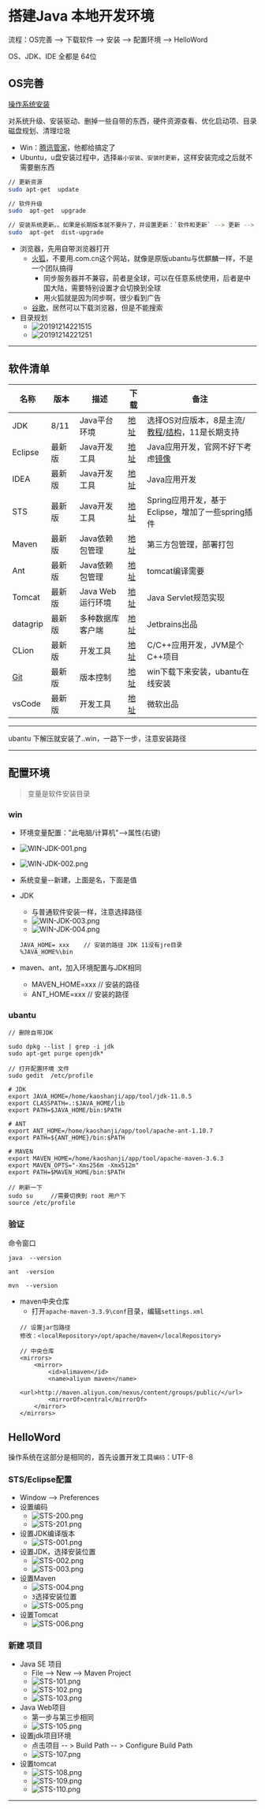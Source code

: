 #   搭建Java  本地开发环境

流程：OS完善 --> 下载软件 --> 安装 --> 配置环境 --> HelloWord

OS、JDK、IDE 全都是 64位

##  OS完善

[操作系统安装](002.md)

对系统升级、安装驱动、删掉一些自带的东西，硬件资源查看、优化启动项、目录磁盘规划、清理垃圾

-   Win：[腾讯管家](https://guanjia.qq.com/)，他都给搞定了
-   Ubuntu，u盘安装过程中，选择`最小安装`、`安装时更新`，这样安装完成之后就不需要删东西

``` bash
// 更新资源
sudo apt-get  update

// 软件升级
sudo  apt-get  upgrade

// 安装系统更新。。如果是长期版本就不要升了，并设置更新：`软件和更新` --> 更新 --> 有新版本时通知我，改为 '适用长期支持版本'
sudo  apt-get  dist-upgrade

```

-   浏览器，先用自带浏览器打开
    -   [火狐](https://www.mozilla.org/zh-CN/firefox/new/)，不要用.com.cn这个网站，就像是原版ubantu与优麒麟一样，不是一个团队搞得
        -   同步服务器并不兼容，前者是全球，可以在任意系统使用，后者是中国大陆，需要特别设置才会切换到全球
        -   用火狐就是因为同步啊，很少看到广告
    -   [谷歌](https://www.google.cn/chrome/)，居然可以下载浏览器，但是不能搜索
-   目录规划
    -   ![20191214221515](image/20191214221515.png)
    -   ![20191214221251](image/20191214221251.png)

----

##  软件清单
|名称|版本|描述|下载|备注|
|----|----|----|----|----|
|JDK|8/11|Java平台环境|[地址](https://www.oracle.com/technetwork/java/javase/downloads/index.html)|选择OS对应版本，8是主流/[教程](https://docs.oracle.com/javase/tutorial/tutorialLearningPaths.html)/[结构](https://docs.oracle.com/javase/8/docs/)，11是长期支持|
|Eclipse|最新版|Java开发工具|[地址](https://www.eclipse.org/downloads/packages/)|Java应用开发，官网不好下考虑[镜像](https://mirror.tuna.tsinghua.edu.cn/eclipse/technology/epp/downloads/release/)|
|IDEA|最新版|Java开发工具|[地址](http://www.jetbrains.com/idea/)|Java应用开发|
|STS|最新版|Java开发工具|[地址](https://spring.io/tools/sts/)|Spring应用开发，基于Eclipse，增加了一些spring插件|
|Maven|最新版|Java依赖包管理|[地址](https://maven.apache.org/)|第三方包管理，部署打包|
|Ant|最新版|Java依赖包管理|[地址](http://ant.apache.org/)|tomcat编译需要|
|Tomcat|最新版|Java Web运行环境|[地址](http://tomcat.apache.org/)|Java Servlet规范实现|
|datagrip|最新版|多种数据库客户端|[地址](http://www.jetbrains.com/datagrip/)|Jetbrains出品|
|CLion|最新版|开发工具|[地址](http://www.jetbrains.com/clion/)|C/C++应用开发，JVM是个C++项目|
|[Git](002.md)|最新版|版本控制|[地址](https://git-scm.com/)|win下载下来安装，ubantu在线安装|
|vsCode|最新版|开发工具|[地址](https://code.visualstudio.com/)|微软出品|

----

ubantu 下解压就安装了..win，一路下一步，注意安装路径

----

##  配置环境

>   变量是软件安装目录

### win

-   环境变量配置："此电脑/计算机"-->属性(右键)
-   ![WIN-JDK-001.png](image/WIN-JDK-001.png)
-   ![WIN-JDK-002.png](image/WIN-JDK-002.png)
-   系统变量--新建，上面是名，下面是值

-   JDK
    -   与普通软件安装一样，注意选择路径
    -   ![WIN-JDK-003.png](image/WIN-JDK-003.png)
    -   ![WIN-JDK-004.png](image/WIN-JDK-004.png)
    ```
    JAVA_HOME= xxx    // 安装的路径 JDK 11没有jre目录
    %JAVA_HOME%\bin
    ```

-   maven、ant，加入环境配置与JDK相同
    -   MAVEN_HOME=xxx  // 安装的路径
    -   ANT_HOME=xxx  // 安装的路径

### ubantu

```
// 删除自带JDK

sudo dpkg --list | grep -i jdk
sudo apt-get purge openjdk*

// 打开配置环境 文件
sudo gedit  /etc/profile

# JDK
export JAVA_HOME=/home/kaoshanji/app/tool/jdk-11.0.5
export CLASSPATH=.:$JAVA_HOME/lib
export PATH=$JAVA_HOME/bin:$PATH

# ANT 
export ANT_HOME=/home/kaoshanji/app/tool/apache-ant-1.10.7
export PATH=${ANT_HOME}/bin:$PATH

# MAVEN
export MAVEN_HOME=/home/kaoshanji/app/tool/apache-maven-3.6.3
export MAVEN_OPTS="-Xms256m -Xmx512m"
export PATH=$MAVEN_HOME/bin:$PATH

// 刷新一下
sudo su     //需要切换到 root 用户下
source /etc/profile
```

### 验证

命令窗口
```
java  --version

ant  -version

mvn  --version

```

-   maven中央仓库
    -   打开`apache-maven-3.3.9\conf`目录，编辑`settings.xml`
    ```
    // 设置jar包路径
    修改：<localRepository>/opt/apache/maven</localRepository>

    // 中央仓库
    <mirrors>
        <mirror>
            <id>alimaven</id>
            <name>aliyun maven</name>
            <url>http://maven.aliyun.com/nexus/content/groups/public/</url>
            <mirrorOf>central</mirrorOf>
        </mirror>
    </mirrors>
    ```

##  HelloWord

操作系统在这部分是相同的，首先设置开发工具`编码`：UTF-8

### STS/Eclipse配置
-   Window --> Preferences
-   设置编码
    -   ![STS-200.png](image/STS-200.png)
    -   ![STS-201.png](image/STS-201.png)
-   设置JDK编译版本
    -   ![STS-001.png](image/STS-001.png)
-   设置JDK，选择安装位置
    -   ![STS-002.png](image/STS-002.png)
    -   ![STS-003.png](image/STS-003.png)
-   设置Maven
    -   ![STS-004.png](image/STS-004.png)
    -   `3`选择安装位置 
    -   ![STS-005.png](image/STS-005.png)
-   设置Tomcat
    -   ![STS-006.png](image/STS-006.png)

### 新建 项目
-   Java SE 项目
    -   File --> New --> Maven Project
    -   ![STS-101.png](image/STS-101.png)
    -   ![STS-102.png](image/STS-102.png)
    -   ![STS-103.png](image/STS-103.png)
-   Java Web项目
    -   第一步与第三步相同
    -   ![STS-105.png](image/STS-105.png)
-   设置jdk项目环境
    -   点击项目 -- > Build Path -- > Configure Build Path
    -   ![STS-107.png](image/STS-107.png)
-   设置tomcat
    -   ![STS-108.png](image/STS-108.png)
    -   ![STS-109.png](image/STS-109.png)
    -   ![STS-110.png](image/STS-110.png)

----